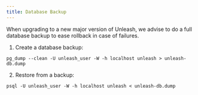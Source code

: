 ```yaml
---
title: Database Backup
---
```


When upgrading to a new major version of Unleash, we advise to do a full database backup to ease rollback in case of failures.

1. Create a database backup:

```
pg_dump --clean -U unleash_user -W -h localhost unleash > unleash-db.dump

```

2. Restore from a backup:

```
psql -U unleash_user -W -h localhost unleash < unleash-db.dump
```
